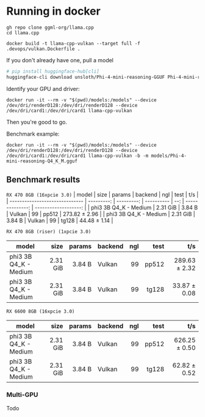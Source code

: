 # Running in docker  

```
gh repo clone ggml-org/llama.cpp
cd llama.cpp
```

```
docker build -t llama-cpp-vulkan --target full -f .devops/vulkan.Dockerfile .
```

If you don't already have one, pull a model
<!-- huggingface-cli download Qwen/Qwen3-14B-GGUF Qwen3-14B-Q4_K_M.gguf --local-dir models/ -->
```sh
# pip install huggingface-hub[cli]
huggingface-cli download unsloth/Phi-4-mini-reasoning-GGUF Phi-4-mini-reasoning-Q4_K_M.gguf --local-dir models/
```

Identify your GPU and driver:  
```
docker run -it --rm -v "$(pwd)/models:/models" --device /dev/dri/renderD128:/dev/dri/renderD128 --device /dev/dri/card1:/dev/dri/card1 llama-cpp-vulkan
```

Then you're good to go.

Benchmark example:
```
docker run -it --rm -v "$(pwd)/models:/models" --device /dev/dri/renderD128:/dev/dri/renderD128 --device /dev/dri/card1:/dev/dri/card1 llama-cpp-vulkan -b -m models/Phi-4-mini-reasoning-Q4_K_M.gguf
```


## Benchmark results  


`RX 470 8GB (16xpcie 3.0)`
| model                          |       size |     params | backend    | ngl |            test |                  t/s |
| ------------------------------ | ---------: | ---------: | ---------- | --: | --------------: | -------------------: |
| phi3 3B Q4_K - Medium          |   2.31 GiB |     3.84 B | Vulkan     |  99 |           pp512 |        273.82 ± 2.96 |
| phi3 3B Q4_K - Medium          |   2.31 GiB |     3.84 B | Vulkan     |  99 |           tg128 |         44.48 ± 1.14 |


`RX 470 8GB (riser) (1xpcie 3.0)`  

| model                          |       size |     params | backend    | ngl |            test |                  t/s |
| ------------------------------ | ---------: | ---------: | ---------- | --: | --------------: | -------------------: |
| phi3 3B Q4_K - Medium          |   2.31 GiB |     3.84 B | Vulkan     |  99 |           pp512 |        289.63 ± 2.32 |
| phi3 3B Q4_K - Medium          |   2.31 GiB |     3.84 B | Vulkan     |  99 |           tg128 |         33.87 ± 0.08 |



`RX 6600 8GB (16xpcie 3.0)`  


| model                          |       size |     params | backend    | ngl |            test |                  t/s |
| ------------------------------ | ---------: | ---------: | ---------- | --: | --------------: | -------------------: |
| phi3 3B Q4_K - Medium          |   2.31 GiB |     3.84 B | Vulkan     |  99 |           pp512 |        626.25 ± 0.50 |
| phi3 3B Q4_K - Medium          |   2.31 GiB |     3.84 B | Vulkan     |  99 |           tg128 |         62.82 ± 0.52 |



### Multi-GPU  

Todo
